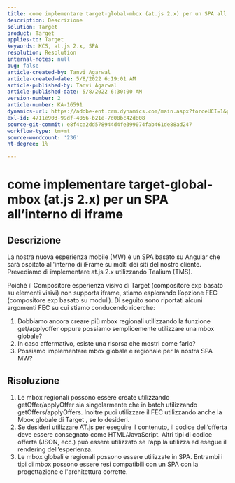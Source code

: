 ```yaml
---
title: come implementare target-global-mbox (at.js 2.x) per un SPA all’interno di iframe
description: Descrizione
solution: Target
product: Target
applies-to: Target
keywords: KCS, at.js 2.x, SPA
resolution: Resolution
internal-notes: null
bug: false
article-created-by: Tanvi Agarwal
article-created-date: 5/8/2022 6:19:01 AM
article-published-by: Tanvi Agarwal
article-published-date: 5/8/2022 6:30:00 AM
version-number: 2
article-number: KA-16591
dynamics-url: https://adobe-ent.crm.dynamics.com/main.aspx?forceUCI=1&pagetype=entityrecord&etn=knowledgearticle&id=423f1dbc-96ce-ec11-a7b5-00224809c101
exl-id: 4711e903-99df-4056-b21e-7d08bc42d808
source-git-commit: e8f4ca2dd578944d4fe399074fab461de88ad247
workflow-type: tm+mt
source-wordcount: '236'
ht-degree: 1%

---
```


# come implementare target-global-mbox (at.js 2.x) per un SPA all’interno di iframe

## Descrizione


La nostra nuova esperienza mobile (MW) è un SPA basato su Angular che sarà ospitato all&#39;interno di iFrame su molti dei siti del nostro cliente. Prevediamo di implementare at.js 2.x utilizzando Tealium (TMS).

Poiché il Compositore esperienza visivo di Target (compositore exp basato su elementi visivi) non supporta iframe, stiamo esplorando l’opzione FEC (compositore exp basato su moduli). Di seguito sono riportati alcuni argomenti FEC su cui stiamo conducendo ricerche:



1. Dobbiamo ancora creare più mbox regionali utilizzando la funzione get/applyoffer oppure possiamo semplicemente utilizzare una mbox globale?
2. In caso affermativo, esiste una risorsa che mostri come farlo?
3. Possiamo implementare mbox globale e regionale per la nostra SPA MW?



## Risoluzione


1. Le mbox regionali possono essere create utilizzando getOffer/applyOffer sia singolarmente che in batch utilizzando getOffers/applyOffers. Inoltre puoi utilizzare il FEC utilizzando anche la Mbox globale di Target , se lo desideri.
2. Se desideri utilizzare AT.js per eseguire il contenuto, il codice dell’offerta deve essere consegnato come HTML/JavaScript. Altri tipi di codice offerta (JSON, ecc.) può essere utilizzato se l’app la utilizza ed esegue il rendering dell’esperienza.
3. Le mbox globali e regionali possono essere utilizzate in SPA. Entrambi i tipi di mbox possono essere resi compatibili con un SPA con la progettazione e l&#39;architettura corrette.
